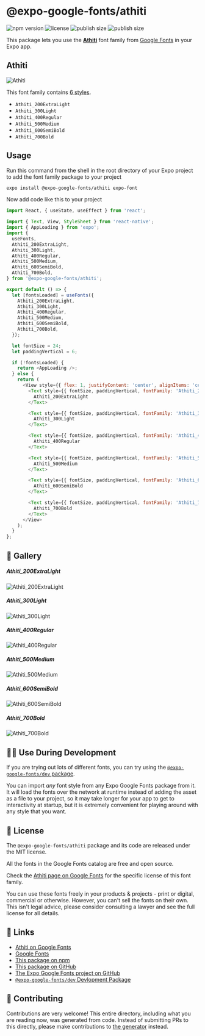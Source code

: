 # @expo-google-fonts/athiti

![npm version](https://flat.badgen.net/npm/v/@expo-google-fonts/athiti)
![license](https://flat.badgen.net/github/license/expo/google-fonts)
![publish size](https://flat.badgen.net/packagephobia/install/@expo-google-fonts/athiti)
![publish size](https://flat.badgen.net/packagephobia/publish/@expo-google-fonts/athiti)

This package lets you use the [**Athiti**](https://fonts.google.com/specimen/Athiti) font family from [Google Fonts](https://fonts.google.com/) in your Expo app.

## Athiti

![Athiti](./font-family.png)

This font family contains [6 styles](#-gallery).

- `Athiti_200ExtraLight`
- `Athiti_300Light`
- `Athiti_400Regular`
- `Athiti_500Medium`
- `Athiti_600SemiBold`
- `Athiti_700Bold`

## Usage

Run this command from the shell in the root directory of your Expo project to add the font family package to your project
```sh
expo install @expo-google-fonts/athiti expo-font
```

Now add code like this to your project
```js
import React, { useState, useEffect } from 'react';

import { Text, View, StyleSheet } from 'react-native';
import { AppLoading } from 'expo';
import {
  useFonts,
  Athiti_200ExtraLight,
  Athiti_300Light,
  Athiti_400Regular,
  Athiti_500Medium,
  Athiti_600SemiBold,
  Athiti_700Bold,
} from '@expo-google-fonts/athiti';

export default () => {
  let [fontsLoaded] = useFonts({
    Athiti_200ExtraLight,
    Athiti_300Light,
    Athiti_400Regular,
    Athiti_500Medium,
    Athiti_600SemiBold,
    Athiti_700Bold,
  });

  let fontSize = 24;
  let paddingVertical = 6;

  if (!fontsLoaded) {
    return <AppLoading />;
  } else {
    return (
      <View style={{ flex: 1, justifyContent: 'center', alignItems: 'center' }}>
        <Text style={{ fontSize, paddingVertical, fontFamily: 'Athiti_200ExtraLight' }}>
          Athiti_200ExtraLight
        </Text>

        <Text style={{ fontSize, paddingVertical, fontFamily: 'Athiti_300Light' }}>
          Athiti_300Light
        </Text>

        <Text style={{ fontSize, paddingVertical, fontFamily: 'Athiti_400Regular' }}>
          Athiti_400Regular
        </Text>

        <Text style={{ fontSize, paddingVertical, fontFamily: 'Athiti_500Medium' }}>
          Athiti_500Medium
        </Text>

        <Text style={{ fontSize, paddingVertical, fontFamily: 'Athiti_600SemiBold' }}>
          Athiti_600SemiBold
        </Text>

        <Text style={{ fontSize, paddingVertical, fontFamily: 'Athiti_700Bold' }}>
          Athiti_700Bold
        </Text>
      </View>
    );
  }
};

```

## 🔡 Gallery

##### Athiti_200ExtraLight
![Athiti_200ExtraLight](./Athiti_200ExtraLight.ttf.png)

##### Athiti_300Light
![Athiti_300Light](./Athiti_300Light.ttf.png)

##### Athiti_400Regular
![Athiti_400Regular](./Athiti_400Regular.ttf.png)

##### Athiti_500Medium
![Athiti_500Medium](./Athiti_500Medium.ttf.png)

##### Athiti_600SemiBold
![Athiti_600SemiBold](./Athiti_600SemiBold.ttf.png)

##### Athiti_700Bold
![Athiti_700Bold](./Athiti_700Bold.ttf.png)


## 👩‍💻 Use During Development

If you are trying out lots of different fonts, you can try using the [`@expo-google-fonts/dev` package](https://github.com/expo/google-fonts/tree/master/font-packages/dev#readme).

You can import *any* font style from any Expo Google Fonts package from it. It will load the fonts
over the network at runtime instead of adding the asset as a file to your project, so it may take longer
for your app to get to interactivity at startup, but it is extremely convenient
for playing around with any style that you want.

## 📖 License

The `@expo-google-fonts/athiti` package and its code are released under the MIT license.

All the fonts in the Google Fonts catalog are free and open source.

Check the [Athiti page on Google Fonts](https://fonts.google.com/specimen/Athiti) for the specific license of this font family.

You can use these fonts freely in your products & projects - print or digital, commercial or otherwise. However, you can't sell the fonts on their own. This isn't legal advice, please consider consulting a lawyer and see the full license for all details.

## 🔗 Links

- [Athiti on Google Fonts](https://fonts.google.com/specimen/Athiti)
- [Google Fonts](https://fonts.google.com/)
- [This package on npm](https://www.npmjs.com/package/@expo-google-fonts/athiti)
- [This package on GitHub](https://github.com/expo/google-fonts/tree/master/font-packages/athiti)
- [The Expo Google Fonts project on GitHub](https://github.com/expo/google-fonts)
- [`@expo-google-fonts/dev` Devlopment Package](https://github.com/expo/google-fonts/tree/master/font-packages/dev)

## 🤝 Contributing

Contributions are very welcome! This entire directory, including what you are reading now, was generated from code. Instead of submitting PRs to this directly, please make contributions to [the generator](https://github.com/expo/google-fonts/tree/master/packages/generator) instead.
